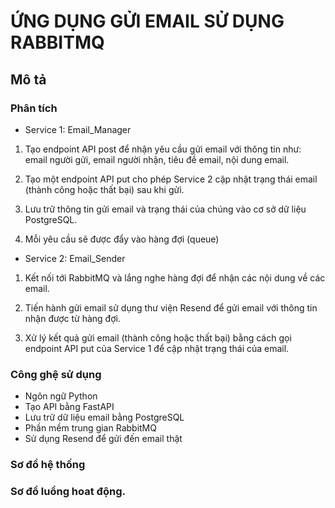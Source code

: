 # ỨNG DỤNG GỬI EMAIL SỬ DỤNG RABBITMQ

## Mô tả 

### Phân tích 

* Service 1: Email_Manager

1. Tạo endpoint API post để nhận yêu cầu gửi email với thông tin như: email người gửi, email người nhận, tiêu đề email, nội dung email.

2. Tạo một endpoint API put cho phép Service 2 cập nhật trạng thái email (thành công hoặc thất bại) sau khi gửi.

3. Lưu trữ thông tin gửi email và trạng thái của chúng vào cơ sở dữ liệu PostgreSQL.

4. Mỗi yêu cầu sẽ được đẩy vào hàng đợi (queue)

* Service 2: Email_Sender

1. Kết nối tới RabbitMQ và lắng nghe hàng đợi để nhận các nội dung về các email.

2. Tiến hành gửi email sử dụng thư viện Resend để gửi email với thông tin nhận được từ hàng đợi.

3. Xử lý kết quả gửi email (thành công hoặc thất bại) bằng cách gọi endpoint API put của Service 1 để cập nhật trạng thái của email.

### Công ghệ sử dụng 

- Ngôn ngữ Python
- Tạo API bằng FastAPI
- Lưu trữ dữ liệu email bằng PostgreSQL
- Phần mềm trung gian RabbitMQ
- Sử dụng Resend để gửi đến email thật

### Sơ đồ hệ thống 

### Sơ đồ luồng hoat động.
<!--[if IE]><meta http-equiv="X-UA-Compatible" content="IE=5,IE=9" ><![endif]-->
<!DOCTYPE html>
<html>
<head>
<title>rabbitmq_sendmail.html</title>
<meta charset="utf-8"/>
</head>
<body>
<div class="mxgraph" style="max-width:100%;border:1px solid transparent;" data-mxgraph="{&quot;highlight&quot;:&quot;#0000ff&quot;,&quot;nav&quot;:true,&quot;resize&quot;:true,&quot;xml&quot;:&quot;&lt;mxfile host=\&quot;app.diagrams.net\&quot; modified=\&quot;2024-05-21T07:04:38.363Z\&quot; agent=\&quot;Mozilla/5.0 (Windows NT 10.0; Win64; x64) AppleWebKit/537.36 (KHTML, like Gecko) Chrome/124.0.0.0 Safari/537.36\&quot; etag=\&quot;t3_9rwiiY1VmfBB8IpDL\&quot; version=\&quot;24.4.4\&quot; type=\&quot;device\&quot;&gt;&lt;diagram name=\&quot;Trang-1\&quot; id=\&quot;M5fm9jCxS0D3oeh2qvHK\&quot;&gt;&lt;mxGraphModel dx=\&quot;1674\&quot; dy=\&quot;790\&quot; grid=\&quot;1\&quot; gridSize=\&quot;10\&quot; guides=\&quot;1\&quot; tooltips=\&quot;1\&quot; connect=\&quot;1\&quot; arrows=\&quot;1\&quot; fold=\&quot;1\&quot; page=\&quot;1\&quot; pageScale=\&quot;1\&quot; pageWidth=\&quot;827\&quot; pageHeight=\&quot;1169\&quot; math=\&quot;0\&quot; shadow=\&quot;0\&quot;&gt;&lt;root&gt;&lt;mxCell id=\&quot;0\&quot;/&gt;&lt;mxCell id=\&quot;1\&quot; parent=\&quot;0\&quot;/&gt;&lt;mxCell id=\&quot;X0H7CE8ZF1-jJdVYNcWR-1\&quot; value=\&quot;Nhập và yêu cầu gửi&amp;lt;div&amp;gt;sử dụng endpoint create&amp;lt;/div&amp;gt;\&quot; style=\&quot;rounded=0;whiteSpace=wrap;html=1;\&quot; parent=\&quot;1\&quot; vertex=\&quot;1\&quot;&gt;&lt;mxGeometry x=\&quot;40\&quot; y=\&quot;180\&quot; width=\&quot;240\&quot; height=\&quot;60\&quot; as=\&quot;geometry\&quot;/&gt;&lt;/mxCell&gt;&lt;mxCell id=\&quot;X0H7CE8ZF1-jJdVYNcWR-2\&quot; value=\&quot;PostgreSQL\&quot; style=\&quot;shape=cylinder3;whiteSpace=wrap;html=1;boundedLbl=1;backgroundOutline=1;size=15;\&quot; parent=\&quot;1\&quot; vertex=\&quot;1\&quot;&gt;&lt;mxGeometry x=\&quot;330\&quot; y=\&quot;350\&quot; width=\&quot;100\&quot; height=\&quot;110\&quot; as=\&quot;geometry\&quot;/&gt;&lt;/mxCell&gt;&lt;mxCell id=\&quot;X0H7CE8ZF1-jJdVYNcWR-3\&quot; value=\&quot;Người dùng\&quot; style=\&quot;ellipse;whiteSpace=wrap;html=1;\&quot; parent=\&quot;1\&quot; vertex=\&quot;1\&quot;&gt;&lt;mxGeometry x=\&quot;100\&quot; y=\&quot;70\&quot; width=\&quot;120\&quot; height=\&quot;80\&quot; as=\&quot;geometry\&quot;/&gt;&lt;/mxCell&gt;&lt;mxCell id=\&quot;X0H7CE8ZF1-jJdVYNcWR-4\&quot; value=\&quot;Lưu trữ email\&quot; style=\&quot;rounded=1;whiteSpace=wrap;html=1;\&quot; parent=\&quot;1\&quot; vertex=\&quot;1\&quot;&gt;&lt;mxGeometry x=\&quot;40\&quot; y=\&quot;375\&quot; width=\&quot;240\&quot; height=\&quot;60\&quot; as=\&quot;geometry\&quot;/&gt;&lt;/mxCell&gt;&lt;mxCell id=\&quot;X0H7CE8ZF1-jJdVYNcWR-5\&quot; value=\&quot;\&quot; style=\&quot;endArrow=classic;startArrow=classic;html=1;rounded=0;exitX=1;exitY=0.5;exitDx=0;exitDy=0;\&quot; parent=\&quot;1\&quot; source=\&quot;X0H7CE8ZF1-jJdVYNcWR-4\&quot; edge=\&quot;1\&quot;&gt;&lt;mxGeometry width=\&quot;50\&quot; height=\&quot;50\&quot; relative=\&quot;1\&quot; as=\&quot;geometry\&quot;&gt;&lt;mxPoint x=\&quot;310\&quot; y=\&quot;435\&quot; as=\&quot;sourcePoint\&quot;/&gt;&lt;mxPoint x=\&quot;330\&quot; y=\&quot;405\&quot; as=\&quot;targetPoint\&quot;/&gt;&lt;/mxGeometry&gt;&lt;/mxCell&gt;&lt;mxCell id=\&quot;X0H7CE8ZF1-jJdVYNcWR-6\&quot; value=\&quot;\&quot; style=\&quot;endArrow=classic;html=1;rounded=0;entryX=0.5;entryY=0;entryDx=0;entryDy=0;exitX=0.5;exitY=1;exitDx=0;exitDy=0;\&quot; parent=\&quot;1\&quot; source=\&quot;X0H7CE8ZF1-jJdVYNcWR-3\&quot; target=\&quot;X0H7CE8ZF1-jJdVYNcWR-1\&quot; edge=\&quot;1\&quot;&gt;&lt;mxGeometry width=\&quot;50\&quot; height=\&quot;50\&quot; relative=\&quot;1\&quot; as=\&quot;geometry\&quot;&gt;&lt;mxPoint x=\&quot;150\&quot; y=\&quot;110\&quot; as=\&quot;sourcePoint\&quot;/&gt;&lt;mxPoint x=\&quot;200\&quot; y=\&quot;60\&quot; as=\&quot;targetPoint\&quot;/&gt;&lt;/mxGeometry&gt;&lt;/mxCell&gt;&lt;mxCell id=\&quot;X0H7CE8ZF1-jJdVYNcWR-9\&quot; value=\&quot;Đưa email vào hàng đợi RabbitMQ\&quot; style=\&quot;rounded=1;whiteSpace=wrap;html=1;\&quot; parent=\&quot;1\&quot; vertex=\&quot;1\&quot;&gt;&lt;mxGeometry x=\&quot;40\&quot; y=\&quot;495\&quot; width=\&quot;240\&quot; height=\&quot;60\&quot; as=\&quot;geometry\&quot;/&gt;&lt;/mxCell&gt;&lt;mxCell id=\&quot;X0H7CE8ZF1-jJdVYNcWR-10\&quot; value=\&quot;\&quot; style=\&quot;endArrow=classic;html=1;rounded=0;exitX=0.5;exitY=1;exitDx=0;exitDy=0;entryX=0.5;entryY=0;entryDx=0;entryDy=0;\&quot; parent=\&quot;1\&quot; source=\&quot;X0H7CE8ZF1-jJdVYNcWR-4\&quot; target=\&quot;X0H7CE8ZF1-jJdVYNcWR-9\&quot; edge=\&quot;1\&quot;&gt;&lt;mxGeometry width=\&quot;50\&quot; height=\&quot;50\&quot; relative=\&quot;1\&quot; as=\&quot;geometry\&quot;&gt;&lt;mxPoint x=\&quot;380\&quot; y=\&quot;525\&quot; as=\&quot;sourcePoint\&quot;/&gt;&lt;mxPoint x=\&quot;430\&quot; y=\&quot;475\&quot; as=\&quot;targetPoint\&quot;/&gt;&lt;/mxGeometry&gt;&lt;/mxCell&gt;&lt;mxCell id=\&quot;X0H7CE8ZF1-jJdVYNcWR-11\&quot; value=\&quot;Service 1: Email_Manager\&quot; style=\&quot;rounded=1;whiteSpace=wrap;html=1;\&quot; parent=\&quot;1\&quot; vertex=\&quot;1\&quot;&gt;&lt;mxGeometry x=\&quot;40\&quot; y=\&quot;270\&quot; width=\&quot;240\&quot; height=\&quot;60\&quot; as=\&quot;geometry\&quot;/&gt;&lt;/mxCell&gt;&lt;mxCell id=\&quot;X0H7CE8ZF1-jJdVYNcWR-12\&quot; value=\&quot;\&quot; style=\&quot;endArrow=classic;html=1;rounded=0;exitX=0.5;exitY=1;exitDx=0;exitDy=0;\&quot; parent=\&quot;1\&quot; source=\&quot;X0H7CE8ZF1-jJdVYNcWR-1\&quot; target=\&quot;X0H7CE8ZF1-jJdVYNcWR-11\&quot; edge=\&quot;1\&quot;&gt;&lt;mxGeometry width=\&quot;50\&quot; height=\&quot;50\&quot; relative=\&quot;1\&quot; as=\&quot;geometry\&quot;&gt;&lt;mxPoint x=\&quot;380\&quot; y=\&quot;430\&quot; as=\&quot;sourcePoint\&quot;/&gt;&lt;mxPoint x=\&quot;430\&quot; y=\&quot;380\&quot; as=\&quot;targetPoint\&quot;/&gt;&lt;/mxGeometry&gt;&lt;/mxCell&gt;&lt;mxCell id=\&quot;X0H7CE8ZF1-jJdVYNcWR-13\&quot; value=\&quot;\&quot; style=\&quot;endArrow=classic;html=1;rounded=0;exitX=0.5;exitY=1;exitDx=0;exitDy=0;entryX=0.5;entryY=0;entryDx=0;entryDy=0;\&quot; parent=\&quot;1\&quot; source=\&quot;X0H7CE8ZF1-jJdVYNcWR-11\&quot; target=\&quot;X0H7CE8ZF1-jJdVYNcWR-4\&quot; edge=\&quot;1\&quot;&gt;&lt;mxGeometry width=\&quot;50\&quot; height=\&quot;50\&quot; relative=\&quot;1\&quot; as=\&quot;geometry\&quot;&gt;&lt;mxPoint x=\&quot;380\&quot; y=\&quot;430\&quot; as=\&quot;sourcePoint\&quot;/&gt;&lt;mxPoint x=\&quot;430\&quot; y=\&quot;380\&quot; as=\&quot;targetPoint\&quot;/&gt;&lt;/mxGeometry&gt;&lt;/mxCell&gt;&lt;mxCell id=\&quot;X0H7CE8ZF1-jJdVYNcWR-19\&quot; value=\&quot;\&quot; style=\&quot;edgeStyle=orthogonalEdgeStyle;rounded=0;orthogonalLoop=1;jettySize=auto;html=1;\&quot; parent=\&quot;1\&quot; source=\&quot;X0H7CE8ZF1-jJdVYNcWR-14\&quot; target=\&quot;X0H7CE8ZF1-jJdVYNcWR-15\&quot; edge=\&quot;1\&quot;&gt;&lt;mxGeometry relative=\&quot;1\&quot; as=\&quot;geometry\&quot;/&gt;&lt;/mxCell&gt;&lt;mxCell id=\&quot;X0H7CE8ZF1-jJdVYNcWR-14\&quot; value=\&quot;Service 2: Email_Sender\&quot; style=\&quot;rounded=1;whiteSpace=wrap;html=1;\&quot; parent=\&quot;1\&quot; vertex=\&quot;1\&quot;&gt;&lt;mxGeometry x=\&quot;520\&quot; y=\&quot;270\&quot; width=\&quot;240\&quot; height=\&quot;60\&quot; as=\&quot;geometry\&quot;/&gt;&lt;/mxCell&gt;&lt;mxCell id=\&quot;X0H7CE8ZF1-jJdVYNcWR-20\&quot; value=\&quot;\&quot; style=\&quot;edgeStyle=orthogonalEdgeStyle;rounded=0;orthogonalLoop=1;jettySize=auto;html=1;\&quot; parent=\&quot;1\&quot; source=\&quot;X0H7CE8ZF1-jJdVYNcWR-15\&quot; target=\&quot;X0H7CE8ZF1-jJdVYNcWR-16\&quot; edge=\&quot;1\&quot;&gt;&lt;mxGeometry relative=\&quot;1\&quot; as=\&quot;geometry\&quot;/&gt;&lt;/mxCell&gt;&lt;mxCell id=\&quot;X0H7CE8ZF1-jJdVYNcWR-15\&quot; value=\&quot;Hứng email từ hàng đợi RabbitMQ\&quot; style=\&quot;rounded=1;whiteSpace=wrap;html=1;\&quot; parent=\&quot;1\&quot; vertex=\&quot;1\&quot;&gt;&lt;mxGeometry x=\&quot;520\&quot; y=\&quot;375\&quot; width=\&quot;240\&quot; height=\&quot;60\&quot; as=\&quot;geometry\&quot;/&gt;&lt;/mxCell&gt;&lt;mxCell id=\&quot;X0H7CE8ZF1-jJdVYNcWR-16\&quot; value=\&quot;Xử lý và dưa tới Resend\&quot; style=\&quot;rounded=1;whiteSpace=wrap;html=1;\&quot; parent=\&quot;1\&quot; vertex=\&quot;1\&quot;&gt;&lt;mxGeometry x=\&quot;520\&quot; y=\&quot;480\&quot; width=\&quot;240\&quot; height=\&quot;60\&quot; as=\&quot;geometry\&quot;/&gt;&lt;/mxCell&gt;&lt;mxCell id=\&quot;X0H7CE8ZF1-jJdVYNcWR-23\&quot; value=\&quot;\&quot; style=\&quot;edgeStyle=orthogonalEdgeStyle;rounded=0;orthogonalLoop=1;jettySize=auto;html=1;\&quot; parent=\&quot;1\&quot; source=\&quot;X0H7CE8ZF1-jJdVYNcWR-17\&quot; target=\&quot;X0H7CE8ZF1-jJdVYNcWR-22\&quot; edge=\&quot;1\&quot;&gt;&lt;mxGeometry relative=\&quot;1\&quot; as=\&quot;geometry\&quot;/&gt;&lt;/mxCell&gt;&lt;mxCell id=\&quot;X0H7CE8ZF1-jJdVYNcWR-27\&quot; value=\&quot;\&quot; style=\&quot;edgeStyle=orthogonalEdgeStyle;rounded=0;orthogonalLoop=1;jettySize=auto;html=1;\&quot; parent=\&quot;1\&quot; source=\&quot;X0H7CE8ZF1-jJdVYNcWR-17\&quot; target=\&quot;X0H7CE8ZF1-jJdVYNcWR-25\&quot; edge=\&quot;1\&quot;&gt;&lt;mxGeometry relative=\&quot;1\&quot; as=\&quot;geometry\&quot;/&gt;&lt;/mxCell&gt;&lt;mxCell id=\&quot;X0H7CE8ZF1-jJdVYNcWR-17\&quot; value=\&quot;\&quot; style=\&quot;rhombus;whiteSpace=wrap;html=1;\&quot; parent=\&quot;1\&quot; vertex=\&quot;1\&quot;&gt;&lt;mxGeometry x=\&quot;572.5\&quot; y=\&quot;584.5\&quot; width=\&quot;135\&quot; height=\&quot;65.5\&quot; as=\&quot;geometry\&quot;/&gt;&lt;/mxCell&gt;&lt;mxCell id=\&quot;X0H7CE8ZF1-jJdVYNcWR-18\&quot; value=\&quot;\&quot; style=\&quot;endArrow=classic;html=1;rounded=0;exitX=0.5;exitY=1;exitDx=0;exitDy=0;entryX=0.5;entryY=0;entryDx=0;entryDy=0;\&quot; parent=\&quot;1\&quot; source=\&quot;X0H7CE8ZF1-jJdVYNcWR-16\&quot; target=\&quot;X0H7CE8ZF1-jJdVYNcWR-17\&quot; edge=\&quot;1\&quot;&gt;&lt;mxGeometry width=\&quot;50\&quot; height=\&quot;50\&quot; relative=\&quot;1\&quot; as=\&quot;geometry\&quot;&gt;&lt;mxPoint x=\&quot;640\&quot; y=\&quot;580\&quot; as=\&quot;sourcePoint\&quot;/&gt;&lt;mxPoint x=\&quot;430\&quot; y=\&quot;380\&quot; as=\&quot;targetPoint\&quot;/&gt;&lt;/mxGeometry&gt;&lt;/mxCell&gt;&lt;mxCell id=\&quot;X0H7CE8ZF1-jJdVYNcWR-31\&quot; value=\&quot;\&quot; style=\&quot;edgeStyle=orthogonalEdgeStyle;rounded=0;orthogonalLoop=1;jettySize=auto;html=1;\&quot; parent=\&quot;1\&quot; source=\&quot;X0H7CE8ZF1-jJdVYNcWR-22\&quot; target=\&quot;X0H7CE8ZF1-jJdVYNcWR-30\&quot; edge=\&quot;1\&quot;&gt;&lt;mxGeometry relative=\&quot;1\&quot; as=\&quot;geometry\&quot;/&gt;&lt;/mxCell&gt;&lt;mxCell id=\&quot;X0H7CE8ZF1-jJdVYNcWR-22\&quot; value=\&quot;Cập nhật status : &amp;quot;Thành công&amp;quot;&amp;lt;br&amp;gt;Bằng cách sử dụng endpoint update\&quot; style=\&quot;rounded=0;whiteSpace=wrap;html=1;\&quot; parent=\&quot;1\&quot; vertex=\&quot;1\&quot;&gt;&lt;mxGeometry x=\&quot;520\&quot; y=\&quot;700\&quot; width=\&quot;240\&quot; height=\&quot;60\&quot; as=\&quot;geometry\&quot;/&gt;&lt;/mxCell&gt;&lt;mxCell id=\&quot;X0H7CE8ZF1-jJdVYNcWR-24\&quot; value=\&quot;Đúng\&quot; style=\&quot;text;html=1;align=center;verticalAlign=middle;whiteSpace=wrap;rounded=0;\&quot; parent=\&quot;1\&quot; vertex=\&quot;1\&quot;&gt;&lt;mxGeometry x=\&quot;640\&quot; y=\&quot;660\&quot; width=\&quot;60\&quot; height=\&quot;30\&quot; as=\&quot;geometry\&quot;/&gt;&lt;/mxCell&gt;&lt;mxCell id=\&quot;X0H7CE8ZF1-jJdVYNcWR-25\&quot; value=\&quot;Cập nhật status : &amp;quot;Thất bại&amp;quot;&amp;lt;br&amp;gt;Bằng cách sử dụng endpoint update\&quot; style=\&quot;rounded=0;whiteSpace=wrap;html=1;\&quot; parent=\&quot;1\&quot; vertex=\&quot;1\&quot;&gt;&lt;mxGeometry x=\&quot;380\&quot; y=\&quot;587.25\&quot; width=\&quot;150\&quot; height=\&quot;92.75\&quot; as=\&quot;geometry\&quot;/&gt;&lt;/mxCell&gt;&lt;mxCell id=\&quot;X0H7CE8ZF1-jJdVYNcWR-28\&quot; value=\&quot;Sai\&quot; style=\&quot;text;html=1;align=center;verticalAlign=middle;whiteSpace=wrap;rounded=0;\&quot; parent=\&quot;1\&quot; vertex=\&quot;1\&quot;&gt;&lt;mxGeometry x=\&quot;530\&quot; y=\&quot;585\&quot; width=\&quot;60\&quot; height=\&quot;30\&quot; as=\&quot;geometry\&quot;/&gt;&lt;/mxCell&gt;&lt;mxCell id=\&quot;X0H7CE8ZF1-jJdVYNcWR-29\&quot; value=\&quot;Kết thúc\&quot; style=\&quot;ellipse;whiteSpace=wrap;html=1;\&quot; parent=\&quot;1\&quot; vertex=\&quot;1\&quot;&gt;&lt;mxGeometry x=\&quot;280\&quot; y=\&quot;800\&quot; width=\&quot;120\&quot; height=\&quot;80\&quot; as=\&quot;geometry\&quot;/&gt;&lt;/mxCell&gt;&lt;mxCell id=\&quot;X0H7CE8ZF1-jJdVYNcWR-38\&quot; value=\&quot;\&quot; style=\&quot;edgeStyle=orthogonalEdgeStyle;rounded=0;orthogonalLoop=1;jettySize=auto;html=1;\&quot; parent=\&quot;1\&quot; source=\&quot;X0H7CE8ZF1-jJdVYNcWR-30\&quot; target=\&quot;X0H7CE8ZF1-jJdVYNcWR-29\&quot; edge=\&quot;1\&quot;&gt;&lt;mxGeometry relative=\&quot;1\&quot; as=\&quot;geometry\&quot;/&gt;&lt;/mxCell&gt;&lt;mxCell id=\&quot;X0H7CE8ZF1-jJdVYNcWR-30\&quot; value=\&quot;Email được gửi thành công&amp;amp;nbsp;\&quot; style=\&quot;rounded=1;whiteSpace=wrap;html=1;\&quot; parent=\&quot;1\&quot; vertex=\&quot;1\&quot;&gt;&lt;mxGeometry x=\&quot;520\&quot; y=\&quot;810\&quot; width=\&quot;240\&quot; height=\&quot;60\&quot; as=\&quot;geometry\&quot;/&gt;&lt;/mxCell&gt;&lt;mxCell id=\&quot;X0H7CE8ZF1-jJdVYNcWR-34\&quot; value=\&quot;\&quot; style=\&quot;endArrow=classic;html=1;rounded=0;exitX=0;exitY=0.5;exitDx=0;exitDy=0;entryX=0.31;entryY=1;entryDx=0;entryDy=0;entryPerimeter=0;\&quot; parent=\&quot;1\&quot; source=\&quot;X0H7CE8ZF1-jJdVYNcWR-22\&quot; target=\&quot;X0H7CE8ZF1-jJdVYNcWR-2\&quot; edge=\&quot;1\&quot;&gt;&lt;mxGeometry width=\&quot;50\&quot; height=\&quot;50\&quot; relative=\&quot;1\&quot; as=\&quot;geometry\&quot;&gt;&lt;mxPoint x=\&quot;380\&quot; y=\&quot;630\&quot; as=\&quot;sourcePoint\&quot;/&gt;&lt;mxPoint x=\&quot;430\&quot; y=\&quot;580\&quot; as=\&quot;targetPoint\&quot;/&gt;&lt;Array as=\&quot;points\&quot;&gt;&lt;mxPoint x=\&quot;360\&quot; y=\&quot;730\&quot;/&gt;&lt;/Array&gt;&lt;/mxGeometry&gt;&lt;/mxCell&gt;&lt;mxCell id=\&quot;X0H7CE8ZF1-jJdVYNcWR-35\&quot; value=\&quot;\&quot; style=\&quot;endArrow=classic;html=1;rounded=0;exitX=0.5;exitY=0;exitDx=0;exitDy=0;entryX=0.63;entryY=1.027;entryDx=0;entryDy=0;entryPerimeter=0;\&quot; parent=\&quot;1\&quot; source=\&quot;X0H7CE8ZF1-jJdVYNcWR-25\&quot; target=\&quot;X0H7CE8ZF1-jJdVYNcWR-2\&quot; edge=\&quot;1\&quot;&gt;&lt;mxGeometry width=\&quot;50\&quot; height=\&quot;50\&quot; relative=\&quot;1\&quot; as=\&quot;geometry\&quot;&gt;&lt;mxPoint x=\&quot;380\&quot; y=\&quot;630\&quot; as=\&quot;sourcePoint\&quot;/&gt;&lt;mxPoint x=\&quot;430\&quot; y=\&quot;580\&quot; as=\&quot;targetPoint\&quot;/&gt;&lt;Array as=\&quot;points\&quot;&gt;&lt;mxPoint x=\&quot;455\&quot; y=\&quot;520\&quot;/&gt;&lt;mxPoint x=\&quot;393\&quot; y=\&quot;520\&quot;/&gt;&lt;/Array&gt;&lt;/mxGeometry&gt;&lt;/mxCell&gt;&lt;mxCell id=\&quot;X0H7CE8ZF1-jJdVYNcWR-80\&quot; value=\&quot;&amp;lt;span style=&amp;quot;font-size: 36px;&amp;quot;&amp;gt;&amp;lt;font face=&amp;quot;Times New Roman&amp;quot;&amp;gt;SƠ ĐỒ LUỒNG&amp;lt;/font&amp;gt;&amp;lt;/span&amp;gt;\&quot; style=\&quot;text;html=1;align=center;verticalAlign=middle;whiteSpace=wrap;rounded=0;\&quot; parent=\&quot;1\&quot; vertex=\&quot;1\&quot;&gt;&lt;mxGeometry x=\&quot;199\&quot; y=\&quot;20\&quot; width=\&quot;430\&quot; height=\&quot;30\&quot; as=\&quot;geometry\&quot;/&gt;&lt;/mxCell&gt;&lt;/root&gt;&lt;/mxGraphModel&gt;&lt;/diagram&gt;&lt;/mxfile&gt;&quot;,&quot;toolbar&quot;:&quot;pages zoom layers lightbox&quot;,&quot;page&quot;:0}"></div>
<script type="text/javascript" src="https://app.diagrams.net/js/viewer-static.min.js"></script>
</body>
</html>
